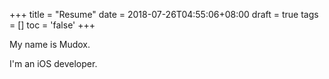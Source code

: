 +++
title = "Resume"
date  = 2018-07-26T04:55:06+08:00
draft = true
tags  = []
toc   = 'false'
+++

My name is Mudox.

I'm an iOS developer.
